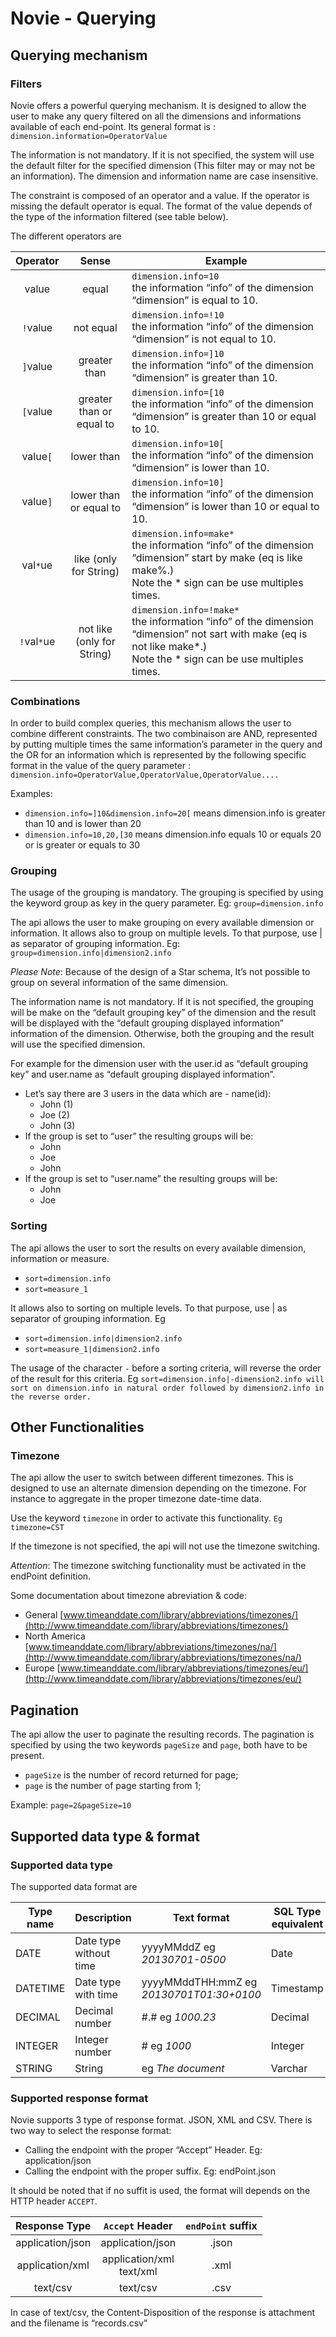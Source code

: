 Novie - Querying
================

## Querying mechanism

### Filters

Novie offers a powerful querying mechanism. It is designed to allow the user to make any query filtered on all the dimensions and informations available of each end-point. 
Its general format is :
`dimension.information=OperatorValue`

The information is not mandatory. If it is not specified, the system will use the default filter for the specified dimension (This filter may or may not be an information). The dimension and information name are case insensitive.

The constraint is composed of an operator and a value. If the operator is missing the default operator is equal. The format of the value depends of the type of the information filtered (see table below). 

The different operators are 

| Operator   	| Sense 		     | Example                                                                                       																					|
|:-------------:|:--------------------------:| -------------------------------------------------------------------------------------------------------------------------------------------------------------------------------- |
| value		| equal			     | `dimension.info=10` <br/> the information “info” of the dimension “dimension” is equal to 10.																					|
| `!`value	| not equal 		     | `dimension.info=!10` <br/> the information “info” of the dimension “dimension” is not equal to 10. 																				|
| `]`value	| greater than 	             | `dimension.info=]10` <br/> the information “info” of the dimension “dimension” is greater than 10. 																				|
| `[`value	| greater than or equal to   | `dimension.info=[10` <br/> the information “info” of the dimension “dimension” is greater than 10 or equal to 10. 																|
| value`[`	| lower than 	             | `dimension.info=10[` <br/> the information “info” of the dimension “dimension” is lower than 10.																					|
| value`]`	| lower than or equal to     | `dimension.info=10]` <br/> the information “info” of the dimension “dimension” is lower than 10 or equal to 10.																	|
| val`*`ue	| like (only for String)     | `dimension.info=make*` <br/> the information “info” of the dimension “dimension” start by make (eq is like make%.) <br/> Note the * sign can be use multiples times.				|
| `!`val`*`ue	| not like (only for String) | `dimension.info=!make*` <br/> the information “info” of the dimension “dimension” not sart with make (eq is not like make*.) <br/> Note the * sign can be use multiples times.	|

### Combinations

In order to build complex queries, this mechanism allows the user to combine different constraints. The two combinaison are AND, represented by putting multiple times the same information’s parameter in the query and the OR for an information which is represented by the following specific format in the value of the query parameter : 
`dimension.info=OperatorValue,OperatorValue,OperatorValue....`

Examples:
- `dimension.info=]10&dimension.info=20[` means dimension.info is greater than 10 and is lower than 20 
- `dimension.info=10,20,[30` means dimension.info equals 10 or equals 20 or is greater or equals to 30 

### Grouping

The usage of the grouping is mandatory. The grouping is specified by using the keyword group as key in the query parameter. Eg: `group=dimension.info`

The api allows the user to make grouping on every available dimension or information. It allows also to group on multiple levels. To that purpose, use | as separator of grouping information. Eg: `group=dimension.info|dimension2.info`

_Please Note_: Because of the design of a Star schema, It’s not possible to group on several information of the same dimension.

The information name is not mandatory. If it is not specified, the grouping will be make on the “default grouping key” of the dimension and the result will be displayed with the “default grouping displayed information” information of the dimension. Otherwise, both the grouping and the result will use the specified dimension.

For example for the dimension user with the user.id as “default grouping key” and user.name as “default grouping displayed information”. 
- Let’s say there are 3 users in the data which are - name(id): 
	- John (1)
	- Joe (2)
	- John (3)
- If the group is set to “user” the resulting groups will be:
	- John
	- Joe
	- John
- If the group is set to “user.name” the resulting groups will be:
	- John
	- Joe

### Sorting

The api allows the user to sort the results on every available dimension, information or measure. 
- `sort=dimension.info`
- `sort=measure_1`

It allows also to sorting on multiple levels. To that purpose, use | as separator of grouping information. Eg 
- `sort=dimension.info|dimension2.info`
- `sort=measure_1|dimension2.info`

The usage of the character `-` before a sorting criteria, will reverse the order of the result for this criteria. Eg `sort=dimension.info|-dimension2.info will sort on dimension.info in natural order followed by dimension2.info in the reverse order.`

## Other Functionalities

### Timezone
The api allow the user to switch between different timezones. This is designed to use an alternate dimension depending on the timezone. For instance to aggregate in the proper timezone date-time data.

Use the keyword `timezone` in order to activate this functionality. `Eg timezone=CST`

If the timezone is not specified, the api will not use the timezone switching.

_Attention_: The timezone switching functionality must be activated in the endPoint definition.

Some documentation about timezone abreviation & code:
- General [www.timeanddate.com/library/abbreviations/timezones/](http://www.timeanddate.com/library/abbreviations/timezones/)
- North America [www.timeanddate.com/library/abbreviations/timezones/na/](http://www.timeanddate.com/library/abbreviations/timezones/na/)
- Europe [www.timeanddate.com/library/abbreviations/timezones/eu/](http://www.timeanddate.com/library/abbreviations/timezones/eu/)


## Pagination
The api allow the user to paginate the resulting records. The pagination is specified  by using the two keywords `pageSize` and `page`, both have to be present.
- `pageSize` is the number of record returned for page;
- `page` is the number of page starting from 1;

Example:
`page=2&pageSize=10`



## Supported data type & format

### Supported data type

The supported data format are

| Type name | Description            | Text format                              | SQL Type equivalent |
| --------- | ---------------------- | ---------------------------------------- | ------------------- |
| DATE      | Date type without time | yyyyMMddZ eg *20130701-0500*             | Date                |
| DATETIME  | Date type with time    | yyyyMMddTHH:mmZ eg *20130701T01:30+0100* | Timestamp           |
| DECIMAL   | Decimal number         | #.# eg *1000.23*                         | Decimal             |
| INTEGER   | Integer number         | # eg *1000*                              | Integer             |
| STRING    | String                 | eg *The document*                        | Varchar             |

### Supported response format
Novie supports 3 type of response format. JSON, XML and CSV. There is two way to select the response format:
- Calling the endpoint  with the proper “Accept” Header. Eg: application/json
- Calling the endpoint  with the proper suffix. Eg: endPoint.json

It should be noted that if no suffit is used, the format will depends on the HTTP header `ACCEPT`.

| Response Type    | `Accept` Header  | `endPoint` suffix |
|:----------------:|:----------------:|:-----------------:|
| application/json | application/json | .json             |
| application/xml  | application/xml <br/> text/xml | .xml |
| text/csv         | text/csv         | .csv              |

In case of text/csv, the Content-Disposition of the response is attachment and the filename is “records.csv”

